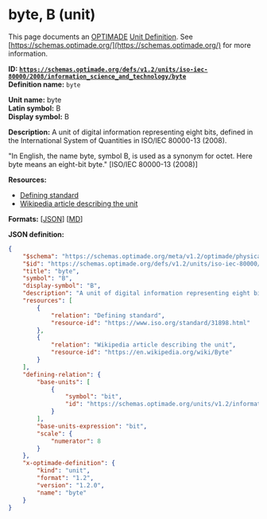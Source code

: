 # byte, B (unit)

This page documents an [OPTIMADE](https://www.optimade.org/) [Unit Definition](https://schemas.optimade.org/#definitions). See [https://schemas.optimade.org/](https://schemas.optimade.org/) for more information.

**ID: [`https://schemas.optimade.org/defs/v1.2/units/iso-iec-80000/2008/information_science_and_technology/byte`](https://schemas.optimade.org/defs/v1.2/units/iso-iec-80000/2008/information_science_and_technology/byte.md)**  
**Definition name:** `byte`

**Unit name:** byte  
**Latin symbol:** B  
**Display symbol:** B  
  
**Description:** A unit of digital information representing eight bits, defined in the International System of Quantities in ISO/IEC 80000-13 (2008).

"In English, the name byte, symbol B, is used as a synonym for octet. Here byte means an eight-bit byte." [ISO/IEC 80000-13 (2008)]

**Resources:**

- [Defining standard](https://www.iso.org/standard/31898.html)
- [Wikipedia article describing the unit](https://en.wikipedia.org/wiki/Byte)


**Formats:** [[JSON](byte.json)] [[MD](byte.md)]

**JSON definition:**

``` json
{
    "$schema": "https://schemas.optimade.org/meta/v1.2/optimade/physical_unit_definition.md",
    "$id": "https://schemas.optimade.org/defs/v1.2/units/iso-iec-80000/2008/information_science_and_technology/byte",
    "title": "byte",
    "symbol": "B",
    "display-symbol": "B",
    "description": "A unit of digital information representing eight bits, defined in the International System of Quantities in ISO/IEC 80000-13 (2008).\n\n\"In English, the name byte, symbol B, is used as a synonym for octet. Here byte means an eight-bit byte.\" [ISO/IEC 80000-13 (2008)]",
    "resources": [
        {
            "relation": "Defining standard",
            "resource-id": "https://www.iso.org/standard/31898.html"
        },
        {
            "relation": "Wikipedia article describing the unit",
            "resource-id": "https://en.wikipedia.org/wiki/Byte"
        }
    ],
    "defining-relation": {
        "base-units": [
            {
                "symbol": "bit",
                "id": "https://schemas.optimade.org/units/v1.2/information/bit"
            }
        ],
        "base-units-expression": "bit",
        "scale": {
            "numerator": 8
        }
    },
    "x-optimade-definition": {
        "kind": "unit",
        "format": "1.2",
        "version": "1.2.0",
        "name": "byte"
    }
}
```
